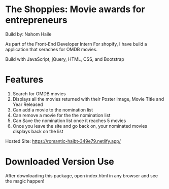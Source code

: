 # The Shoppies: Movie awards for entrepreneurs

Build by: Nahom Haile

As part of the Front-End Developer Intern For shopify, I have build a application that seraches for OMDB movies.

Build with JavaScript, jQuery, HTML, CSS, and Bootstrap

# Features

1. Search for OMDB movies
2. Displays all the movies returned with their Poster image, Movie Title and Year Released
3. Can add a movie to the nomination list
4. Can remove a movie for the the nomination list
5. Can Save the nomination list once it reaches 5 movies
6. Once you leave the site and go back on, your nominated movies displays back on the list

Hosted Site: https://romantic-haibt-349e79.netlify.app/

# Downloaded Version Use

After downloading this package, open index.html in any browser and see the magic happen!
